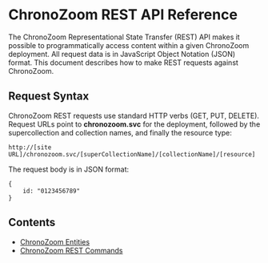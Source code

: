 # ChronoZoom REST API Reference #

The ChronoZoom Representational State Transfer (REST) API makes it possible to programmatically access content within a given ChronoZoom deployment. All request data is in JavaScript Object Notation (JSON) format. This document describes how to make REST requests against ChronoZoom.

## Request Syntax ##
ChronoZoom REST requests use standard HTTP verbs (GET, PUT, DELETE). Request URLs point to **chronozoom.svc** for the deployment, followed by the supercollection and collection names, and finally the resource type:

    http://[site URL]/chronozoom.svc/[superCollectionName]/[collectionName]/[resource]

The request body is in JSON format:
    
    {
        id: "0123456789"
    }

## Contents ##
- [ChronoZoom Entities](#chronozoom-entities)
- [ChronoZoom REST Commands](#chronozoom-rest-commands)
